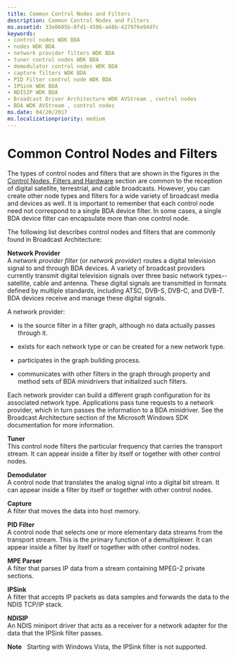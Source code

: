 ```yaml
---
title: Common Control Nodes and Filters
description: Common Control Nodes and Filters
ms.assetid: 33e0605b-0fd1-4506-a48b-427976e94dfc
keywords:
- control nodes WDK BDA
- nodes WDK BDA
- network provider filters WDK BDA
- tuner control nodes WDK BDA
- demodulator control nodes WDK BDA
- capture filters WDK BDA
- PID Filter control node WDK BDA
- IPSink WDK BDA
- NDISIP WDK BDA
- Broadcast Driver Architecture WDK AVStream , control nodes
- BDA WDK AVStream , control nodes
ms.date: 04/20/2017
ms.localizationpriority: medium
---
```


# Common Control Nodes and Filters





The types of control nodes and filters that are shown in the figures in the [Control Nodes, Filters and Hardware](control-nodes--filters-and-hardware.md) section are common to the reception of digital satellite, terrestrial, and cable broadcasts. However, you can create other node types and filters for a wide variety of broadcast media and devices as well. It is important to remember that each control node need not correspond to a single BDA device filter. In some cases, a single BDA device filter can encapsulate more than one control node.

The following list describes control nodes and filters that are commonly found in Broadcast Architecture:

<a href="" id="network-provider"></a>**Network Provider**  
A *network provider filter* (or *network provider*) routes a digital television signal to and through BDA devices. A variety of broadcast providers currently transmit digital television signals over three basic network types--satellite, cable and antenna. These digital signals are transmitted in formats defined by multiple standards, including ATSC, DVB-S, DVB-C, and DVB-T. BDA devices receive and manage these digital signals.

A network provider:

-   is the source filter in a filter graph, although no data actually passes through it.

-   exists for each network type or can be created for a new network type.

-   participates in the graph building process.

-   communicates with other filters in the graph through property and method sets of BDA minidrivers that initialized such filters.

Each network provider can build a different graph configuration for its associated network type. Applications pass tune requests to a network provider, which in turn passes the information to a BDA minidriver. See the Broadcast Architecture section of the Microsoft Windows SDK documentation for more information.

<a href="" id="tuner"></a>**Tuner**  
This control node filters the particular frequency that carries the transport stream. It can appear inside a filter by itself or together with other control nodes.

<a href="" id="demodulator"></a>**Demodulator**  
A control node that translates the analog signal into a digital bit stream. It can appear inside a filter by itself or together with other control nodes.

<a href="" id="capture"></a>**Capture**  
A filter that moves the data into host memory.

<a href="" id="pid-filter"></a>**PID Filter**  
A control node that selects one or more elementary data streams from the transport stream. This is the primary function of a demultiplexer. It can appear inside a filter by itself or together with other control nodes.

<a href="" id="mpe-parser"></a>**MPE Parser**  
A filter that parses IP data from a stream containing MPEG-2 private sections.

<a href="" id="ipsink"></a>**IPSink**  
A filter that accepts IP packets as data samples and forwards the data to the NDIS TCP/IP stack.

<a href="" id="ndisip"></a>**NDISIP**  
An NDIS miniport driver that acts as a receiver for a network adapter for the data that the IPSink filter passes.

**Note**   Starting with Windows Vista, the IPSink filter is not supported.

 

 

 




